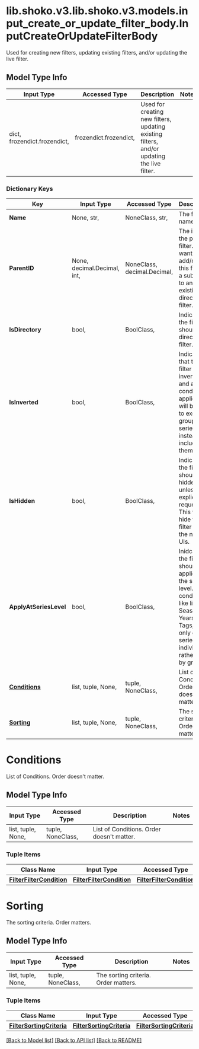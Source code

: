# lib.shoko.v3.lib.shoko.v3.models.input_create_or_update_filter_body.InputCreateOrUpdateFilterBody

Used for creating new filters, updating existing filters, and/or  updating the live filter.

## Model Type Info
Input Type | Accessed Type | Description | Notes
------------ | ------------- | ------------- | -------------
dict, frozendict.frozendict,  | frozendict.frozendict,  | Used for creating new filters, updating existing filters, and/or  updating the live filter. | 

### Dictionary Keys
Key | Input Type | Accessed Type | Description | Notes
------------ | ------------- | ------------- | ------------- | -------------
**Name** | None, str,  | NoneClass, str,  | The filter name. | [optional] 
**ParentID** | None, decimal.Decimal, int,  | NoneClass, decimal.Decimal,  | The id of the parent filter. If you want to add/move this filter  as a sub-filter to an existing directory filter. | [optional] value must be a 32 bit integer
**IsDirectory** | bool,  | BoolClass,  | Indicates the filter should be a directory filter. | [optional] 
**IsInverted** | bool,  | BoolClass,  | Indicates that the filter is inverted and all conditions applied  to it will be used to exclude groups and series instead of  include them. | [optional] 
**IsHidden** | bool,  | BoolClass,  | Indicates the filter should be hidden unless explictly requested. This will hide the filter from the normal UIs. | [optional] 
**ApplyAtSeriesLevel** | bool,  | BoolClass,  | Inidcates the filter should be applied at the series level.  Filter conditions like like Seasons, Years, Tags, etc only count series individually, rather than by group. | [optional] 
**[Conditions](#Conditions)** | list, tuple, None,  | tuple, NoneClass,  | List of Conditions. Order doesn&#x27;t matter. | [optional] 
**[Sorting](#Sorting)** | list, tuple, None,  | tuple, NoneClass,  | The sorting criteria. Order matters. | [optional] 

# Conditions

List of Conditions. Order doesn't matter.

## Model Type Info
Input Type | Accessed Type | Description | Notes
------------ | ------------- | ------------- | -------------
list, tuple, None,  | tuple, NoneClass,  | List of Conditions. Order doesn&#x27;t matter. | 

### Tuple Items
Class Name | Input Type | Accessed Type | Description | Notes
------------- | ------------- | ------------- | ------------- | -------------
[**FilterFilterCondition**](FilterFilterCondition.md) | [**FilterFilterCondition**](FilterFilterCondition.md) | [**FilterFilterCondition**](FilterFilterCondition.md) |  | 

# Sorting

The sorting criteria. Order matters.

## Model Type Info
Input Type | Accessed Type | Description | Notes
------------ | ------------- | ------------- | -------------
list, tuple, None,  | tuple, NoneClass,  | The sorting criteria. Order matters. | 

### Tuple Items
Class Name | Input Type | Accessed Type | Description | Notes
------------- | ------------- | ------------- | ------------- | -------------
[**FilterSortingCriteria**](FilterSortingCriteria.md) | [**FilterSortingCriteria**](FilterSortingCriteria.md) | [**FilterSortingCriteria**](FilterSortingCriteria.md) |  | 

[[Back to Model list]](../../README.md#documentation-for-models) [[Back to API list]](../../README.md#documentation-for-api-endpoints) [[Back to README]](../../README.md)

